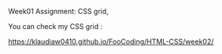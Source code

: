 Week01 Assignment: CSS grid,

You can check my CSS grid :

https://klaudiaw0410.github.io/FooCoding/HTML-CSS/week02/

